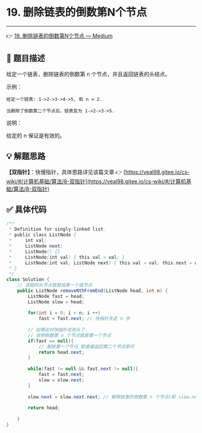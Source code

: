 # 19. 删除链表的倒数第N个节点

---

👉 [19. 删除链表的倒数第N个节点 — Medium](https://leetcode-cn.com/problems/remove-nth-node-from-end-of-list/)

## 📜 题目描述

给定一个链表，删除链表的倒数第 n 个节点，并且返回链表的头结点。

示例：

```
给定一个链表: 1->2->3->4->5, 和 n = 2.

当删除了倒数第二个节点后，链表变为 1->2->3->5.
```

说明：

给定的 n 保证是有效的。

## 💡 解题思路 

**【双指针】**：快慢指针，具体思路详见该篇文章 👉 [https://veal98.gitee.io/cs-wiki/#/计算机基础/算法/8-双指针](https://veal98.gitee.io/cs-wiki/#/计算机基础/算法/8-双指针)


## ✅  具体代码 


```java
/**
 * Definition for singly-linked list.
 * public class ListNode {
 *     int val;
 *     ListNode next;
 *     ListNode() {}
 *     ListNode(int val) { this.val = val; }
 *     ListNode(int val, ListNode next) { this.val = val; this.next = next; }
 * }
 */
class Solution {
    // 该题的头节点就是指第一个值节点
    public ListNode removeNthFromEnd(ListNode head, int n) {
        ListNode fast = head;
        ListNode slow = head;
        
        for(int i = 0; i < n; i ++)
            fast = fast.next; // 快指针先走 n 步
        
        // 如果此时快指针走到头了，
        // 说明倒数第 n 个节点就是第一个节点
        if(fast == null){
            // 删除第一个节点,即直接返回第二个节点即可
            return head.next;
        }
        
        while(fast != null && fast.next != null){
            fast = fast.next;
            slow = slow.next;
        }
        
        slow.next = slow.next.next; // 删除链表的倒数第 n 个节点(即 slow.next)
        
        return head;
        
    }
}
```


